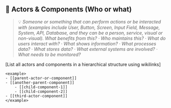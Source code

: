 ## 🧩 Actors & Components (Who or what)
> 💡 *Someone or something that can perform actions or be interacted with (examples include User, Button, Screen, Input Field, Message, System, API, Database, and they can be a person, service, visual or non-visual). What benefits from this? · Who maintains this? · What do users interact with? · What shows information? · What processes data? · What stores data? · What external systems are involved? · What needs to be monitored?*

[List all actors and components in a hierarchical structure using wikilinks]

```
<example>
- [[parent-actor-or-component]]
- [[another-parent-component]]
    - [[child-component-1]]
    - [[child-component-2]]
- [[third-actor-component]]
</example>
```